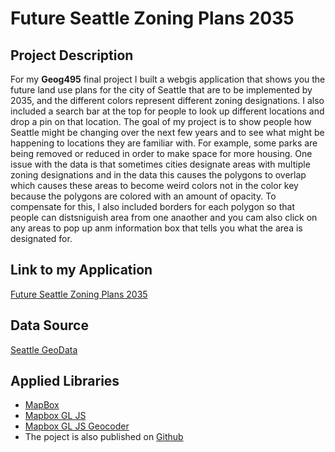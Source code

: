 # Future Seattle Zoning Plans 2035

## Project Description 
For my **Geog495** final project I built a webgis application that shows you the future land use plans for the city of Seattle that are to be implemented by 2035, and the different colors represent different zoning designations. I also included a search bar at the top for people to look up different locations and drop a pin on that location. The goal of my project is to show people how Seattle might be changing over the next few years and to see what might be happening to locations they are familiar with. For example, some parks are being removed or reduced in order to make space for more housing. One issue with the data is that sometimes cities designate areas with multiple zoning designations and in the data this causes the polygons to overlap which causes these areas to become weird colors not in the color key because the polygons are colored with an amount of opacity. To compensate for this, I also included borders for each polygon so that people can distsniguish area from one anaother and you cam also click on any areas to pop up anm information box that tells you what the area is designated for.  

## Link to my Application
[Future Seattle Zoning Plans 2035](https://yodapancake.github.io/geog495_finalproject/)

## Data Source
[Seattle GeoData](https://data-seattlecitygis.opendata.arcgis.com/datasets/SeattleCityGIS::future-land-use-2035/about)

## Applied Libraries
* [MapBox](https://www.mapbox.com/)
* [Mapbox GL JS](https://docs.mapbox.com/mapbox-gl-js/api/)
* [Mapbox GL JS Geocoder](https://api.mapbox.com/mapbox-gl-js/plugins/mapbox-gl-geocoder/v4.7.2/mapbox-gl-geocoder.min.js)
* The poject is also published on [Github](https://github.com/)
